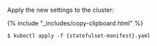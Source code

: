 Apply the new settings to the cluster:

{% include "_includes/copy-clipboard.html" %}
~~~ shell
$ kubectl apply -f {statefulset-manifest}.yaml
~~~